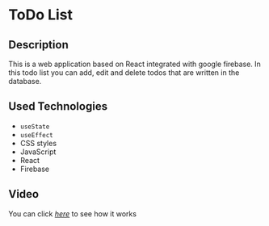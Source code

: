 # ToDo List

## Description

This is a web application based on React integrated with google firebase. In this todo list you can add, edit and delete todos that are written in the database.

## Used Technologies

- `useState`
- `useEffect`
- CSS styles
- JavaScript
- React
- Firebase

## Video

You can click [_here_](https://user-images.githubusercontent.com/92999496/179365296-e2d5b00d-f30f-4afe-ab64-af8c7bad673e.webm) to see how it works
